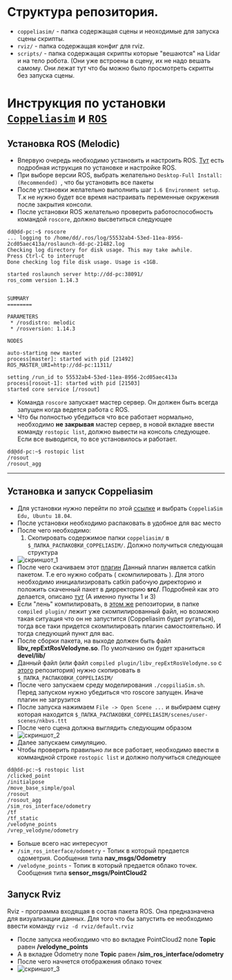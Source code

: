 # Структура репозитория.
- `coppeliasim/` - папка содержащая сцены и неоходимые для запуска сцены скрипты.
- `rviz/` - папка содержащая конфиг для rviz.
- `scripts/` - папка содержащая скрипты которые "вешаются" на Lidar и на тело робота. (Они уже встроены в сцену, их не надо вешать самому. Они лежат тут что бы можно было просмотреть скрипты без запуска сцены.


# Инструкция по установки [`Coppeliasim`](https://coppeliarobotics.com/ubuntuVersions) и [`ROS`](http://wiki.ros.org/melodic/Installation/Ubuntu) 
## Установка ROS (Melodic)
- Впервую очередь необходимо установить и настроить ROS. [Тут](http://wiki.ros.org/melodic/Installation/Ubuntu) есть подробная иструкция по установке и настройке ROS.
- При выборе версии ROS, выбрать желательно `Desktop-Full Install: (Recommended) `, что бы установить все пакеты
- После установки желательно выполнить шаг `1.6 Environment setup`. Т.к не нужно будет все время настраивать переменные окружения после закрытия консоли.
- После установки ROS желательно проверить работоспособность командой `roscore`, должно высветиться следующее
```
dd@dd-pc:~$ roscore
... logging to /home/dd/.ros/log/55532ab4-53ed-11ea-8956-2cd05aec413a/roslaunch-dd-pc-21482.log
Checking log directory for disk usage. This may take awhile.
Press Ctrl-C to interrupt
Done checking log file disk usage. Usage is <1GB.

started roslaunch server http://dd-pc:38091/
ros_comm version 1.14.3


SUMMARY
========

PARAMETERS
 * /rosdistro: melodic
 * /rosversion: 1.14.3

NODES

auto-starting new master
process[master]: started with pid [21492]
ROS_MASTER_URI=http://dd-pc:11311/

setting /run_id to 55532ab4-53ed-11ea-8956-2cd05aec413a
process[rosout-1]: started with pid [21503]
started core service [/rosout]
```
- Команда `roscore` запускает мастер сервер. Он должен быть всегда запущен когда ведется работа с ROS. 
- Что бы полностью убедиться что все работает нормально, необходимо **не закрывая** мастер сервер, в новой вкладке ввести команду `rostopic list`, должно вывести на консоль следующее. Если все выводится, то все установилось и работает.
```
dd@dd-pc:~$ rostopic list
/rosout
/rosout_agg
```
------
## Установка и запуск Coppeliasim
- Для установки нужно перейти по этой [ссылке](https://coppeliarobotics.com/ubuntuVersions) и выбрать `CoppeliaSim Edu, Ubuntu 18.04`.
- После установки необходимо распаковать в удобное для вас место
- После чего необходимо:
  1. Скопировать содержимое папки `coppeliasim/` в `$_ПАПКА_РАСПАКОВКИ_COPPELIASIM/`. Должно получиться следующая структура
- ![скриншот_1](https://i.imgur.com/4E4UKLu.png?raw=true)
- После чего скачиваем этот [плагин](https://github.com/sfedu-sdbcs/vrep_plugin_velodyne.git) Данный плагин является catkin пакетом. Т.е его нужно собрать ( скомпилировать ). Для этого необходимо инициализировать catkin рабочую директорию и положить скаченный пакет в дирректорию **src/**. Подробней как это делается, описано [тут](http://wiki.ros.org/catkin/Tutorials) (А именно пункты 1 и 3)
- Если "лень" компилировать, в [этом же](https://github.com/sfedu-sdbcs/vrep_plugin_velodyne.git) репозитории, в папке `compiled plugin/` лежит уже скомпилированный файл, но возможно такая ситуация что он не запустится (Coppeliasim будет ругаться), тогда все таки придется скомпилировать плагин самостоятельно. И тогда следующий пункт для вас. 
- После сборки пакета, на выходе должен быть файл **libv_repExtRosVelodyne.so**. По умолчанию он будет храниться **devel/lib/**
- Данный файл (или файл `compiled plugin/libv_repExtRosVelodyne.so` с [этого](https://github.com/sfedu-sdbcs/vrep_plugin_velodyne) репозитория) нужно скопировать в `$_ПАПКА_РАСПАКОВКИ_COPPELIASIM/`
- После чего запускаем среду моделирования `./coppiliaSim.sh`. Перед запуском нужно убедиться что roscore запущен. Иначе плагин не загрузится
- После запуска нажимаем `File -> Open Scene ...` и выбираем сцену которая находится `$_ПАПКА_РАСПАКОВКИ_COPPELIASIM/scenes/user-scenes/nkbvs.ttt`
- После чего сцена должна выглядить следующим образом 
- ![скриншот_2](https://i.imgur.com/0tNJpx2.png?raw=true)
- Далее запускаем симуляцию.
- Чтобы проверить правильно ли все работает, необходимо ввести в коммандной строке `rostopic list` и должно получиться следующее 
```
dd@dd-pc:~$ rostopic list
/clicked_point
/initialpose
/move_base_simple/goal
/rosout
/rosout_agg
/sim_ros_interface/odometry
/tf
/tf_static
/velodyne_points
/vrep_velodyne/odometry

```
- Больше всего нас интересуют
- `/sim_ros_interface/odometry` - Топик в который предается одометрия. Сообщения типа **nav_msgs/Odometry** 
- `/velodyne_points` - Топик в который предается облако точек. Сообщения типа **sensor_msgs/PointCloud2**
## Запуск Rviz
Rviz - программа входящая в состав пакета ROS. Она предназначена для визуализации данных. Для того что бы запустить ее необходимо ввести команду `rviz -d rviz/default.rviz`
- После запуска необходимо что во вкладке PointCloud2 поле **Topic** равен **/velodyne_points**
- А в вкладке Odometry поле **Topic** равен **/sim_ros_interface/odometry**
- После чего начнется отображения облако точек
- ![скриншот_3](https://i.imgur.com/zUOtcM3.png?raw=true)
